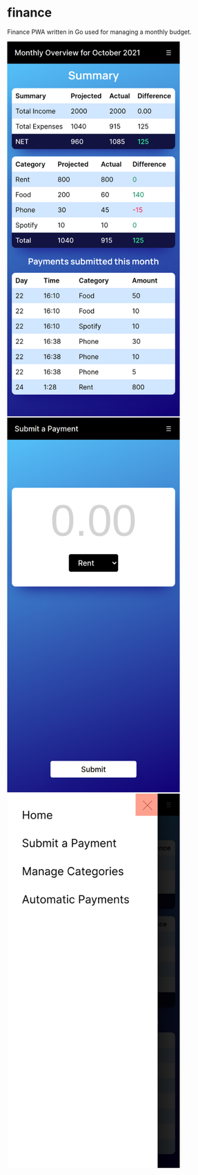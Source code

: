 # finance

Finance PWA written in Go used for managing a monthly budget.

<img width="400" src="preview1.png">

<img width="400" src="preview2.png">

<img width="400" src="preview3.png">
